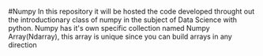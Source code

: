 #Numpy
In this repository it will be hosted the code developed throught out the introductionary class of numpy in the subject of Data Science with python.
Numpy has it's own specific collection named Numpy Array(Ndarray), this array is unique since you can build arrays in any direction